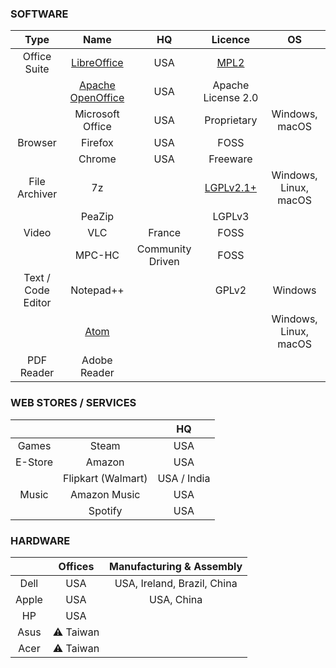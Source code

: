 ### SOFTWARE

| Type | Name | HQ | Licence | OS |
| :---: | :---: | :---: | :---: | :---: |
| Office Suite | [LibreOffice](https://www.libreoffice.org/) | USA | [MPL2](https://www.libreoffice.org/about-us/licenses) ||
|| [Apache OpenOffice](https://www.openoffice.org/) | USA | Apache License 2.0 ||
|| Microsoft Office | USA | Proprietary | Windows, macOS |
| Browser | Firefox | USA | FOSS ||
||Chrome | USA | Freeware ||
| File Archiver | 7z || [LGPLv2.1+](https://www.7-zip.org/license.txt) | Windows, Linux, macOS |
|| PeaZip || LGPLv3 ||
| Video | VLC | France | FOSS ||
|| MPC-HC | Community Driven | FOSS ||
| Text / Code Editor | Notepad++ || GPLv2 | Windows |
|| [Atom](https://atom.io/) ||| Windows, Linux, macOS |
| PDF Reader | Adobe Reader ||||

### WEB STORES / SERVICES

||| HQ |
| :---: | :---: | :---: |
| Games | Steam | USA |
| E-Store | Amazon | USA |
|| Flipkart (Walmart) | USA / India |
| Music | Amazon Music | USA |
|| Spotify | USA |

### HARDWARE

|| Offices | Manufacturing & Assembly |
| :---: | :---: | :---: |
| Dell | USA | USA, Ireland, Brazil, China |
| Apple | USA | USA, China |
| HP | USA ||
| Asus | ⚠ Taiwan ||
| Acer | ⚠ Taiwan ||

				
